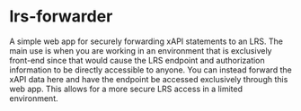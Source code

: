 # lrs-forwarder

A simple web app for securely forwarding xAPI statements to an LRS. The main use is when you are working in an environment that is exclusively front-end since that would cause the LRS endpoint and authorization information to be directly accessible to anyone. You can instead forward the xAPI data here and have the endpoint be accessed exclusively through this web app. This allows for a more secure LRS access in a limited environment.
